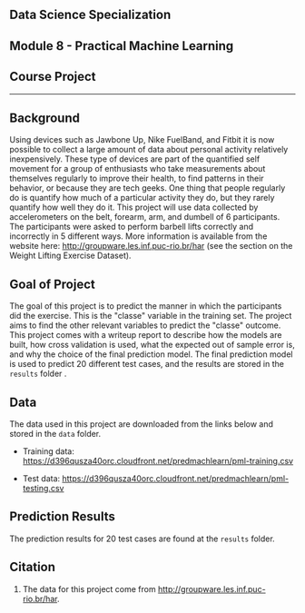 ## Data Science Specialization
## Module 8 - Practical Machine Learning
## Course Project
---
## Background

Using devices such as Jawbone Up, Nike FuelBand, and Fitbit it is now possible to collect a large amount of data about personal activity relatively inexpensively. These type of devices are part of the quantified self movement for a group of enthusiasts who take measurements about themselves regularly to improve their health, to find patterns in their behavior, or because they are tech geeks. One thing that people regularly do is quantify how much of a particular activity they do, but they rarely quantify how well they do it. This project will use data collected by accelerometers on the belt, forearm, arm, and dumbell of 6 participants. The participants were asked to perform barbell lifts correctly and incorrectly in 5 different ways. More information is available from the website here: <http://groupware.les.inf.puc-rio.br/har> (see the section on the Weight Lifting Exercise Dataset). 

## Goal of Project

The goal of this project is to predict the manner in which the participants did the exercise. This is the "classe" variable in the training set. The project aims to find the other relevant variables to predict the "classe" outcome. This project comes with a writeup report to describe how the models are built, how cross validation is used, what the expected out of sample error is, and why the choice of the final prediction model. The final prediction model is used to predict 20 different test cases, and the results are stored in the `results` folder . 

## Data 

The data used in this project are downloaded from the links below and stored in the `data` folder.

* Training data: https://d396qusza40orc.cloudfront.net/predmachlearn/pml-training.csv

* Test data: https://d396qusza40orc.cloudfront.net/predmachlearn/pml-testing.csv

## Prediction Results 

The prediction results for 20 test cases are found at the `results` folder.

## Citation

1. The data for this project come from http://groupware.les.inf.puc-rio.br/har. 
